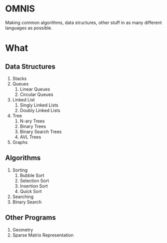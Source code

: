 # OMNIS
Making common algorithms, data structures, other stuff in as many different languages as possible.
# What
## Data Structures
1. Stacks
2. Queues
    1. Linear Queues
    2. Circular Queues
3. Linked List
    1. Singly Linked Lists
    2. Doubly Linked Lists
4. Tree
    1. N-ary Trees
    2. Binary Trees
    3. Binary Search Trees
    4. AVL Trees
5. Graphs
## Algorithms
1. Sorting
    1. Bubble Sort
    2. Selection Sort
    3. Insertion Sort
    4. Quick Sort
2. Searching
  1. Binary Search
## Other Programs
1. Geometry
2. Sparse Matrix Representation
